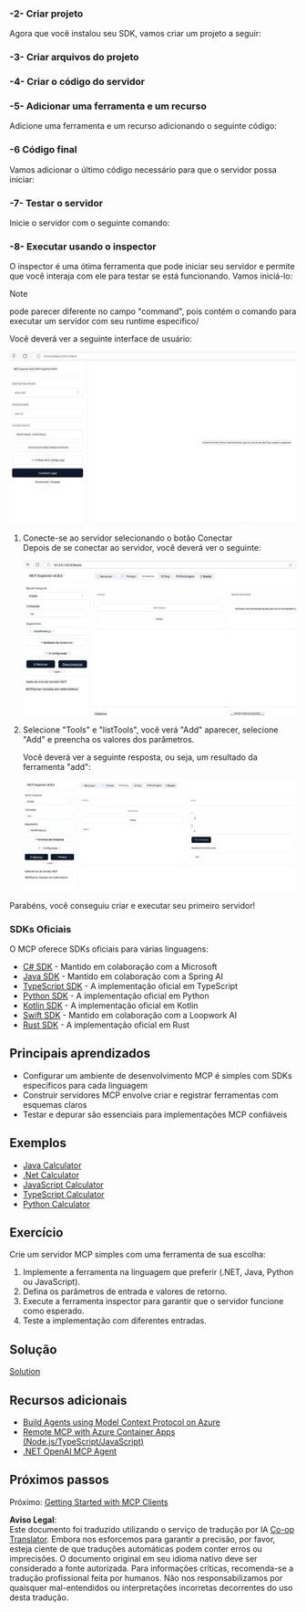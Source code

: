 <!--
CO_OP_TRANSLATOR_METADATA:
{
  "original_hash": "262e6e510f0c3fe1e36180eadcd67c33",
  "translation_date": "2025-06-02T17:29:55+00:00",
  "source_file": "03-GettingStarted/01-first-server/README.md",
  "language_code": "pt"
}
-->
### -2- Criar projeto

Agora que você instalou seu SDK, vamos criar um projeto a seguir:

### -3- Criar arquivos do projeto

### -4- Criar o código do servidor

### -5- Adicionar uma ferramenta e um recurso

Adicione uma ferramenta e um recurso adicionando o seguinte código:

### -6 Código final

Vamos adicionar o último código necessário para que o servidor possa iniciar:

### -7- Testar o servidor

Inicie o servidor com o seguinte comando:

### -8- Executar usando o inspector

O inspector é uma ótima ferramenta que pode iniciar seu servidor e permite que você interaja com ele para testar se está funcionando. Vamos iniciá-lo:

> [!NOTE]
> pode parecer diferente no campo "command", pois contém o comando para executar um servidor com seu runtime específico/

Você deverá ver a seguinte interface de usuário:

![Conectar](../../../../translated_images/connect.141db0b2bd05f096fb1dd91273771fd8b2469d6507656c3b0c9df4b3c5473929.pt.png)

1. Conecte-se ao servidor selecionando o botão Conectar  
   Depois de se conectar ao servidor, você deverá ver o seguinte:

   ![Conectado](../../../../translated_images/connected.73d1e042c24075d386cacdd4ee7cd748c16364c277d814e646ff2f7b5eefde85.pt.png)

2. Selecione "Tools" e "listTools", você verá "Add" aparecer, selecione "Add" e preencha os valores dos parâmetros.

   Você deverá ver a seguinte resposta, ou seja, um resultado da ferramenta "add":

   ![Resultado da execução do add](../../../../translated_images/ran-tool.a5a6ee878c1369ec1e379b81053395252a441799dbf23416c36ddf288faf8249.pt.png)

Parabéns, você conseguiu criar e executar seu primeiro servidor!

### SDKs Oficiais

O MCP oferece SDKs oficiais para várias linguagens:
- [C# SDK](https://github.com/modelcontextprotocol/csharp-sdk) - Mantido em colaboração com a Microsoft
- [Java SDK](https://github.com/modelcontextprotocol/java-sdk) - Mantido em colaboração com a Spring AI
- [TypeScript SDK](https://github.com/modelcontextprotocol/typescript-sdk) - A implementação oficial em TypeScript
- [Python SDK](https://github.com/modelcontextprotocol/python-sdk) - A implementação oficial em Python
- [Kotlin SDK](https://github.com/modelcontextprotocol/kotlin-sdk) - A implementação oficial em Kotlin
- [Swift SDK](https://github.com/modelcontextprotocol/swift-sdk) - Mantido em colaboração com a Loopwork AI
- [Rust SDK](https://github.com/modelcontextprotocol/rust-sdk) - A implementação oficial em Rust

## Principais aprendizados

- Configurar um ambiente de desenvolvimento MCP é simples com SDKs específicos para cada linguagem
- Construir servidores MCP envolve criar e registrar ferramentas com esquemas claros
- Testar e depurar são essenciais para implementações MCP confiáveis

## Exemplos

- [Java Calculator](../samples/java/calculator/README.md)
- [.Net Calculator](../../../../03-GettingStarted/samples/csharp)
- [JavaScript Calculator](../samples/javascript/README.md)
- [TypeScript Calculator](../samples/typescript/README.md)
- [Python Calculator](../../../../03-GettingStarted/samples/python)

## Exercício

Crie um servidor MCP simples com uma ferramenta de sua escolha:
1. Implemente a ferramenta na linguagem que preferir (.NET, Java, Python ou JavaScript).
2. Defina os parâmetros de entrada e valores de retorno.
3. Execute a ferramenta inspector para garantir que o servidor funcione como esperado.
4. Teste a implementação com diferentes entradas.

## Solução

[Solution](./solution/README.md)

## Recursos adicionais

- [Build Agents using Model Context Protocol on Azure](https://learn.microsoft.com/azure/developer/ai/intro-agents-mcp)
- [Remote MCP with Azure Container Apps (Node.js/TypeScript/JavaScript)](https://learn.microsoft.com/samples/azure-samples/mcp-container-ts/mcp-container-ts/)
- [.NET OpenAI MCP Agent](https://learn.microsoft.com/samples/azure-samples/openai-mcp-agent-dotnet/openai-mcp-agent-dotnet/)

## Próximos passos

Próximo: [Getting Started with MCP Clients](/03-GettingStarted/02-client/README.md)

**Aviso Legal**:  
Este documento foi traduzido utilizando o serviço de tradução por IA [Co-op Translator](https://github.com/Azure/co-op-translator). Embora nos esforcemos para garantir a precisão, por favor, esteja ciente de que traduções automáticas podem conter erros ou imprecisões. O documento original em seu idioma nativo deve ser considerado a fonte autorizada. Para informações críticas, recomenda-se a tradução profissional feita por humanos. Não nos responsabilizamos por quaisquer mal-entendidos ou interpretações incorretas decorrentes do uso desta tradução.